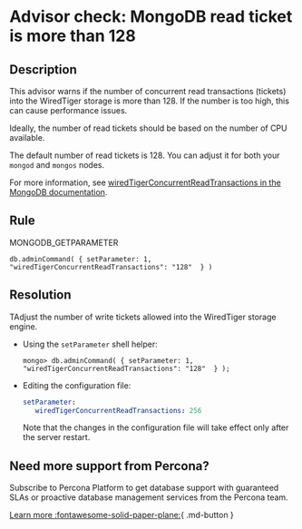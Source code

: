 # Advisor check: MongoDB read ticket is more than 128

## Description
This advisor warns if the number of concurrent read transactions (tickets) into the WiredTiger storage is more than 128. If the number is too high, this  can cause performance issues.

Ideally, the number of read tickets should be based on the number of CPU available. 

The default number of read tickets is 128. You can adjust it for both your `mongod` and `mongos` nodes.

For more information, see [wiredTigerConcurrentReadTransactions in the MongoDB documentation](https://docs.mongodb.com/manual/reference/parameters/#mongodb-parameter-param.wiredTigerConcurrentReadTransactions).



## Rule
MONGODB_GETPARAMETER

`db.adminCommand( { setParameter: 1, "wiredTigerConcurrentReadTransactions": "128"  } )`

## Resolution
TAdjust the number of write tickets allowed into the WiredTiger storage engine. 

* Using the `setParameter` shell helper:
   
   ```
   mongo> db.adminCommand( { setParameter: 1, "wiredTigerConcurrentReadTransactions": "128"  } );
   ```

* Editing the configuration file: 

   ``` yaml
   setParameter:
      wiredTigerConcurrentReadTransactions: 256
   ```

   Note that the changes in the configuration file will take effect only after the server restart.

## Need more support from Percona?
Subscribe to Percona Platform to get database support with guaranteed SLAs or proactive database management services from the Percona team.

[Learn more :fontawesome-solid-paper-plane:](https://per.co.na/subscribe){ .md-button }